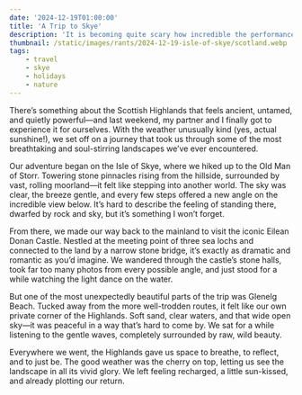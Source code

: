 ```yaml
---
date: '2024-12-19T01:00:00'
title: 'A Trip to Skye'
description: 'It is becoming quite scary how incredible the performance of image generation is of modern LLMs.'
thumbnail: /static/images/rants/2024-12-19-isle-of-skye/scotland.webp
tags:
    - travel
    - skye
    - holidays
    - nature
---
```


There’s something about the Scottish Highlands that feels ancient, untamed, and quietly
powerful—and last weekend, my partner and I finally got to experience it for ourselves. With the
weather unusually kind (yes, actual sunshine!), we set off on a journey that took us through some
of the most breathtaking and soul-stirring landscapes we’ve ever encountered.

Our adventure began on the Isle of Skye, where we hiked up to the Old Man of Storr. Towering stone
pinnacles rising from the hillside, surrounded by vast, rolling moorland—it felt like stepping into
another world. The sky was clear, the breeze gentle, and every few steps offered a new angle on the
incredible view below. It’s hard to describe the feeling of standing there, dwarfed by rock and
sky, but it’s something I won’t forget.

From there, we made our way back to the mainland to visit the iconic Eilean Donan Castle. Nestled
at the meeting point of three sea lochs and connected to the land by a narrow stone bridge, it’s
exactly as dramatic and romantic as you’d imagine. We wandered through the castle’s stone halls,
took far too many photos from every possible angle, and just stood for a while watching the light
dance on the water.

But one of the most unexpectedly beautiful parts of the trip was Glenelg Beach. Tucked away from
the more well-trodden routes, it felt like our own private corner of the Highlands. Soft sand,
clear waters, and that wide open sky—it was peaceful in a way that’s hard to come by. We sat for a
while listening to the gentle waves, completely surrounded by raw, wild beauty.

Everywhere we went, the Highlands gave us space to breathe, to reflect, and to just be. The good
weather was the cherry on top, letting us see the landscape in all its vivid glory. We left feeling
recharged, a little sun-kissed, and already plotting our return.